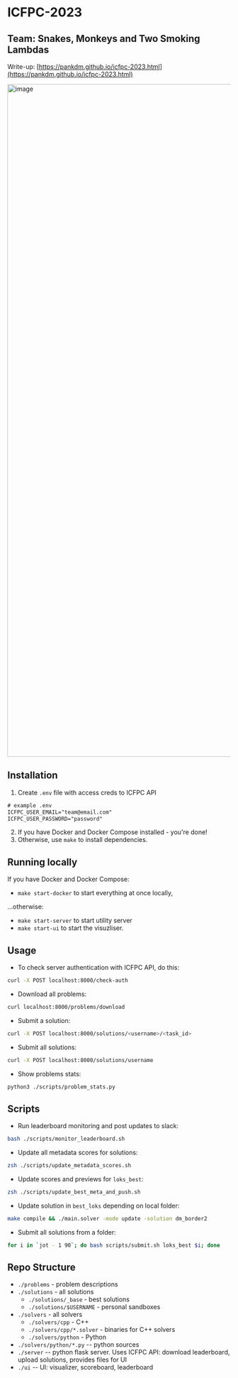 # ICFPC-2023

## Team: Snakes, Monkeys and Two Smoking Lambdas

Write-up: [https://pankdm.github.io/icfpc-2023.html](https://pankdm.github.io/icfpc-2023.html)

<img width="1516" alt="image" src="https://github.com/pankdm/icfpc-2023/assets/3831006/3a44b0b7-0419-47b5-89cb-82c630b4d430">


## Installation

1. Create `.env` file with access creds to ICFPC API

```txt
# example .env
ICFPC_USER_EMAIL="team@email.com"
ICFPC_USER_PASSWORD="password"
```

2. If you have Docker and Docker Compose installed - you're done!
3. Otherwise, use `make` to install dependencies.

## Running locally

If you have Docker and Docker Compose:

- `make start-docker` to start everything at once locally,

...otherwise:

- `make start-server` to start utility server
- `make start-ui` to start the visuzliser.

## Usage

- To check server authentication with ICFPC API, do this:

```bash
curl -X POST localhost:8000/check-auth
```

- Download all problems:

```bash
curl localhost:8000/problems/download
```

- Submit a solution:

```bash
curl -X POST localhost:8000/solutions/<username>/<task_id>
```

- Submit all solutions:

```bash
curl -X POST localhost:8000/solutions/username
```

- Show problems stats:

```bash
python3 ./scripts/problem_stats.py
```

## Scripts

- Run leaderboard monitoring and post updates to slack:

```bash
bash ./scripts/monitor_leaderboard.sh
```

- Update all metadata scores for solutions:

```bash
zsh ./scripts/update_metadata_scores.sh
```

- Update scores and previews for `loks_best`:

```bash
zsh ./scripts/update_best_meta_and_push.sh
```

- Update solution in `best_loks` depending on local folder:

```bash
make compile && ./main.solver -mode update -solution dm_border2
```

- Submit all solutions from a folder:

```bash
for i in `jot - 1 90`; do bash scripts/submit.sh loks_best $i; done
```

## Repo Structure

- `./problems` - problem descriptions
- `./solutions` - all solutions
  - `./solutions/_base` - best solutions
  - `./solutions/$USERNAME` - personal sandboxes
- `./solvers` - all solvers
  - `./solvers/cpp` - C++
  - `./solvers/cpp/*.solver` - binaries for C++ solvers
  - `./solvers/python` - Python
- `./solvers/python/*.py` -- python sources
- `./server` -- python flask server. Uses ICFPC API: download leaderboard, upload solutions, provides files for UI
- `./ui` -- UI: visualizer, scoreboard, leaderboard
